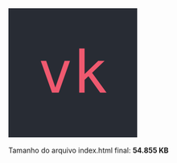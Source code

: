 <img src="rootFiles/favicon.png" width="256px" />

Tamanho do arquivo index.html final: **54.855 KB**